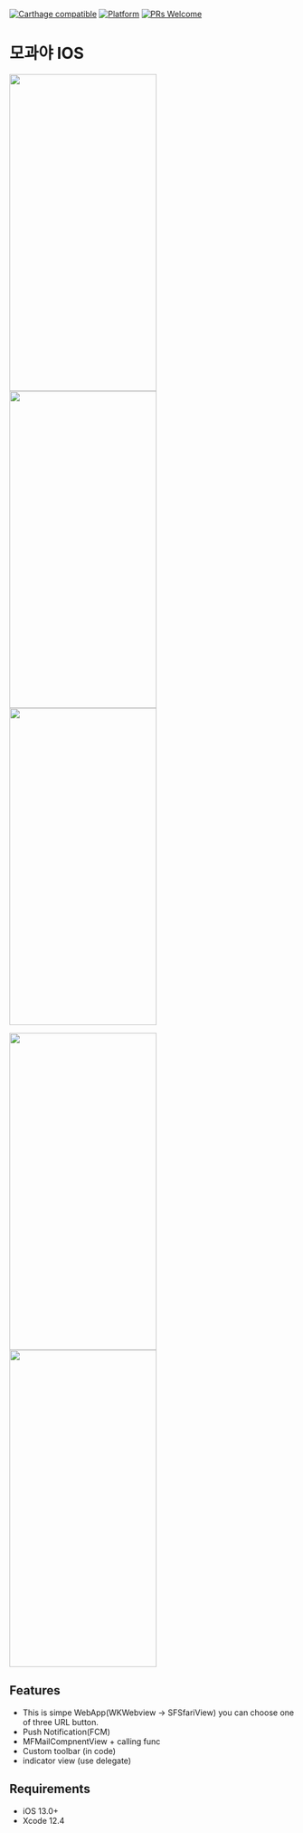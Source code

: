 
[![Carthage compatible](https://img.shields.io/badge/Carthage-compatible-4BC51D.svg?style=flat)](https://github.com/Carthage/Carthage) 
[![Platform](https://img.shields.io/cocoapods/p/LFAlertController.svg?style=flat)](http://cocoapods.org/pods/LFAlertController)
[![PRs Welcome](https://img.shields.io/badge/PRs-welcome-brightgreen.svg?style=flat-square)](http://makeapullrequest.com)
 # 모과야 IOS
 
<img src="https://user-images.githubusercontent.com/66512239/118224916-06c10b80-b4bf-11eb-8c7e-f58da0678098.png"  width="260" height="560"><img src="https://user-images.githubusercontent.com/66512239/118223509-6964d800-b4bc-11eb-9fc1-09704b6f72f6.png"  width="260" height="560"><img src="https://user-images.githubusercontent.com/66512239/118224918-0759a200-b4bf-11eb-9a63-e866afd54bea.png"  width="260" height="560">

<img src="https://user-images.githubusercontent.com/66512239/118224142-864ddb00-b4bd-11eb-88df-1b76d6779815.png"  width="260" height="560"><img src="https://user-images.githubusercontent.com/66512239/118224169-949bf700-b4bd-11eb-9142-966932c60633.png"  width="260" height="560">



## Features

- This is simpe WebApp(WKWebview -> SFSfariView) you can choose one of three URL button.
- Push Notification(FCM)
- MFMailCompnentView + calling func 
- Custom toolbar (in code)
- indicator view (use delegate)

## Requirements

- iOS 13.0+
- Xcode 12.4
